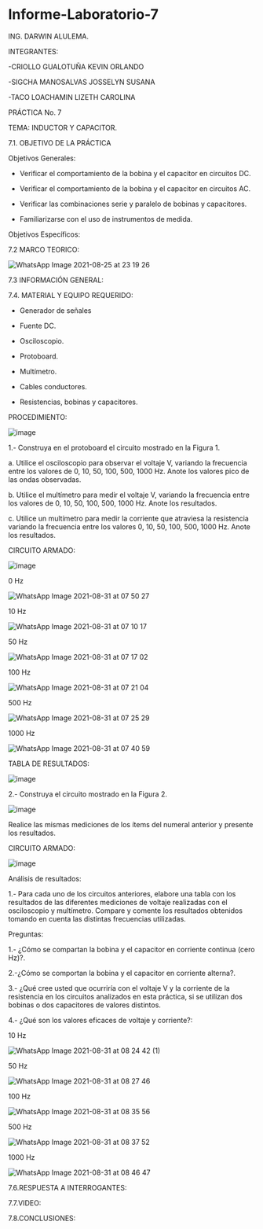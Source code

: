 # Informe-Laboratorio-7
ING. DARWIN ALULEMA.

INTEGRANTES:

-CRIOLLO GUALOTUÑA KEVIN ORLANDO

-SIGCHA MANOSALVAS JOSSELYN SUSANA

-TACO LOACHAMIN LIZETH CAROLINA

PRÁCTICA No. 7

TEMA: INDUCTOR Y CAPACITOR. 

7.1. OBJETIVO DE LA PRÁCTICA

Objetivos Generales:

-	Verificar el comportamiento de la bobina y el capacitor en circuitos DC.


-	Verificar el comportamiento de la bobina y el capacitor en circuitos AC.


-	Verificar las combinaciones serie y  paralelo de bobinas y capacitores.


-	Familiarizarse con el uso de instrumentos de medida.


	

Objetivos Específicos:


7.2 MARCO TEORICO:

![WhatsApp Image 2021-08-25 at 23 19 26](https://user-images.githubusercontent.com/85263529/131383412-9875a380-7d21-4d05-9014-72e39f9b417d.jpeg)


7.3 INFORMACIÓN GENERAL:


7.4. MATERIAL Y EQUIPO REQUERIDO:

-	Generador de señales

-	Fuente DC.


-	Osciloscopio.


-	Protoboard.


-	Multímetro.


-	Cables conductores.


-	Resistencias, bobinas y capacitores.

PROCEDIMIENTO:

![image](https://user-images.githubusercontent.com/85263529/131515975-3efa9439-3673-48df-a419-d2de7dd628d1.png)


1.- Construya en el protoboard el circuito mostrado en la Figura 1.


   a.	Utilice el osciloscopio para observar el voltaje V, variando la frecuencia entre los valores de 0, 10, 50, 100, 500, 1000 Hz. Anote los valores pico de las ondas observadas.
   
   
   b.	Utilice el multímetro para medir el voltaje V, variando la frecuencia entre los valores de 0, 10, 50, 100, 500, 1000 Hz. Anote los resultados.
   
   
   c.	Utilice un multímetro para medir la corriente que atraviesa la resistencia variando la frecuencia entre los valores 0, 10, 50, 100, 500, 1000 Hz. Anote los resultados.




CIRCUITO ARMADO:

![image](https://user-images.githubusercontent.com/85263529/131446446-690354e9-8e21-4d0f-a7fa-2dd889164251.png)

0 Hz

![WhatsApp Image 2021-08-31 at 07 50 27](https://user-images.githubusercontent.com/85263529/131507273-155b1ab5-97d4-4aaf-bce4-01fbe25d15c0.jpeg)


10 Hz

![WhatsApp Image 2021-08-31 at 07 10 17](https://user-images.githubusercontent.com/85263529/131502905-33f6d561-b112-476b-a3c8-be0019a44b8b.jpeg)

50 Hz

![WhatsApp Image 2021-08-31 at 07 17 02](https://user-images.githubusercontent.com/85263529/131503218-af3e6cba-7fbb-4379-996c-198c1b4cef35.jpeg)

100 Hz

![WhatsApp Image 2021-08-31 at 07 21 04](https://user-images.githubusercontent.com/85263529/131503333-61f2521b-ff58-46c8-a548-8b61b0693765.jpeg)

500 Hz

![WhatsApp Image 2021-08-31 at 07 25 29](https://user-images.githubusercontent.com/85263529/131507008-1f114621-9186-4a86-8015-82bb60e637a0.jpeg)

1000 Hz

![WhatsApp Image 2021-08-31 at 07 40 59](https://user-images.githubusercontent.com/85263529/131507132-1a79c5c9-9259-4037-adda-9175c2e9ff67.jpeg)


TABLA DE RESULTADOS:

![image](https://user-images.githubusercontent.com/85263529/131517496-8abeb260-59f4-4e9d-a8a7-9f708a56c7f2.png)


2.- Construya el circuito mostrado en la Figura 2.


![image](https://user-images.githubusercontent.com/85263529/131514917-9a3445c6-14ee-4aa1-ae40-e47d050174ae.png)


Realice las mismas mediciones de los ítems del numeral anterior y presente los resultados.

CIRCUITO ARMADO:

![image](https://user-images.githubusercontent.com/85263529/131516201-9c4c027c-e636-4dde-a0c1-433cb7b7cb84.png)


Análisis de resultados:


1.- Para cada uno de los circuitos anteriores, elabore una tabla con los resultados de las diferentes mediciones de voltaje realizadas con el osciloscopio y multímetro. Compare y comente los resultados obtenidos tomando en cuenta las distintas frecuencias utilizadas.


 Preguntas: 
 
   1.- ¿Cómo se compartan la bobina y el capacitor en corriente continua (cero Hz)?.
           
           
   2.-¿Cómo se comportan la bobina y el capacitor en corriente alterna?.
           
   3.- ¿Qué cree usted que ocurriría con el voltaje V y la corriente de la resistencia en los circuitos analizados en esta práctica, si se utilizan dos bobinas o dos capacitores de valores distintos.
           
           
   4.- ¿Qué son los valores eficaces de voltaje y corriente?:








10 Hz

![WhatsApp Image 2021-08-31 at 08 24 42 (1)](https://user-images.githubusercontent.com/85263529/131511984-953a898c-5f3f-409f-be3b-a9db03d9af7f.jpeg)

50 Hz

![WhatsApp Image 2021-08-31 at 08 27 46](https://user-images.githubusercontent.com/85263529/131512085-3af5be11-d744-4654-9057-b2e7186e3499.jpeg)

100 Hz

![WhatsApp Image 2021-08-31 at 08 35 56](https://user-images.githubusercontent.com/85263529/131513937-490c2462-8019-4b4f-aef1-dbb698a9a032.jpeg)
 
 500 Hz
 
 ![WhatsApp Image 2021-08-31 at 08 37 52](https://user-images.githubusercontent.com/85263529/131514142-d05d204b-1ec1-42cf-b312-5364f78eb445.jpeg)

 
 1000 Hz

![WhatsApp Image 2021-08-31 at 08 46 47](https://user-images.githubusercontent.com/85263529/131514243-c64e11ea-5493-4e7d-8db9-bef7f6723d59.jpeg)






7.6.RESPUESTA A INTERROGANTES:

7.7.VIDEO:



7.8.CONCLUSIONES:





